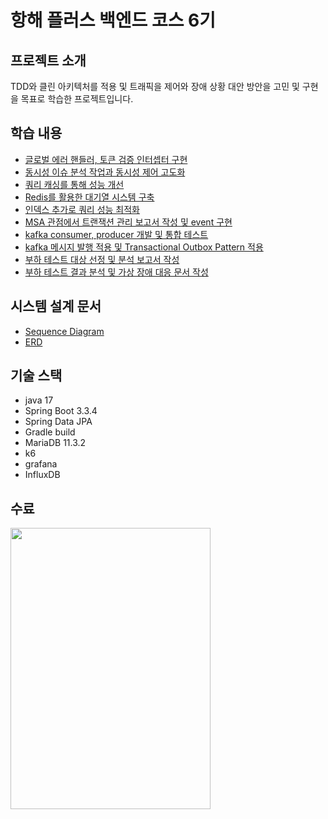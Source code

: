 # 항해 플러스 백엔드 코스 6기
## 프로젝트 소개
TDD와 클린 아키텍처를 적용 및 트래픽을 제어와 장애 상황 대안 방안을 고민 및 구현을 목표로 학습한 프로젝트입니다.

## 학습 내용
- [글로벌 에러 핸들러, 토큰 검증 인터셉터 구현](https://seungwontech.tistory.com/96)
- [동시성 이슈 분석 작업과 동시성 제어 고도화](https://seungwontech.tistory.com/91)
- [쿼리 캐싱를 통해 성능 개선](https://seungwontech.tistory.com/93)
- [Redis를 활용한 대기열 시스템 구축](https://github.com/seungwontech/hhplus-concert-week3-5/pull/24)
- [인덱스 추가로 쿼리 성능 최적화](https://seungwontech.tistory.com/90)
- [MSA 관점에서 트랜잭션 관리 보고서 작성 및 event 구현](https://github.com/seungwontech/hhplus-concert-week3-5/pull/26)
- [kafka consumer, producer 개발 및 통합 테스트](https://github.com/seungwontech/hhplus-concert-week3-5/pull/29/commits/190dd21a9191d6b736909ed70d9e8728f625eb5d)
- [kafka 메시지 발행 적용 및 Transactional Outbox Pattern 적용](https://github.com/seungwontech/hhplus-concert-week3-5/pull/30)
- [부하 테스트 대상 선정 및 분석 보고서 작성](https://seungwontech.tistory.com/98)
- [부하 테스트 결과 분석 및 가상 장애 대응 문서 작성](https://seungwontech.tistory.com/99)
  
## 시스템 설계 문서
- [Sequence Diagram](https://github.com/seungwontech/hhplus-concert-week3-5/blob/main/docs/%EC%8B%9C%ED%80%80%EC%8A%A4%EB%8B%A4%EC%9D%B4%EC%96%B4%EA%B7%B8%EB%9E%A8.md)
- [ERD](https://github.com/seungwontech/hhplus-concert-week3-5/blob/main/docs/ERD.md)

## 기술 스택
- java 17
- Spring Boot 3.3.4
- Spring Data JPA 
- Gradle build
- MariaDB 11.3.2
- k6
- grafana
- InfluxDB

## 수료
<img src="https://github.com/user-attachments/assets/f7ddb170-5653-4f20-a33c-4f9243e6b3a6" width="320" height="450"/>


